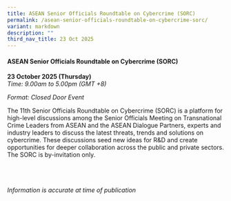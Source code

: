 ```yaml
---
title: ASEAN Senior Officials Roundtable on Cybercrime (SORC)
permalink: /asean-senior-officials-roundtable-on-cybercrime-sorc/
variant: markdown
description: ""
third_nav_title: 23 Oct 2025
---
```

#### **ASEAN Senior Officials Roundtable on Cybercrime (SORC)**

**23 October 2025 (Thursday)**  
*Time: 9.00am to 5.00pm (GMT +8)*

*Format: Closed Door Event*

The 11th Senior Officials Roundtable on Cybercrime (SORC) is a platform for high-level discussions among the Senior Officials Meeting on Transnational Crime Leaders from ASEAN and the ASEAN Dialogue Partners, experts and industry leaders to discuss the latest threats, trends and solutions on cybercrime. These discussions seed new ideas for R&amp;D and create opportunities for deeper collaboration across the public and private sectors. The SORC is by-invitation only.

<br><br><br>
*Information is accurate at time of publication*